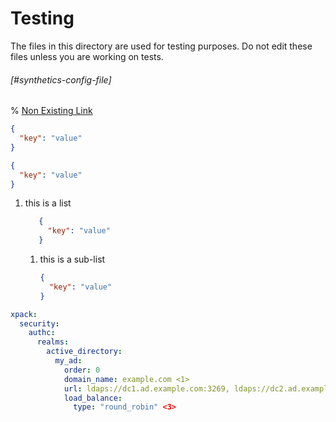 # Testing

The files in this directory are used for testing purposes. Do not edit these files unless you are working on tests.


###### [#synthetics-config-file]

% [Non Existing Link](./non-existing.md)

```json
{
  "key": "value"
}
```

  ```json
  {
    "key": "value"
  }
  ```

1. this is a list
   ```json
      {
        "key": "value"
      }
   ```
   1. this is a sub-list
      ```json
      {
        "key": "value"
      }
      ```
      

```yaml
xpack:
  security:
    authc:
      realms:
        active_directory:
          my_ad:
            order: 0
            domain_name: example.com <1>
            url: ldaps://dc1.ad.example.com:3269, ldaps://dc2.ad.example.com:3269 <2>
            load_balance:
              type: "round_robin" <3>
```

